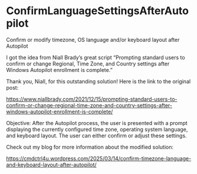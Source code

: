 # ConfirmLanguageSettingsAfterAutopilot
Confirm or modify timezone, OS language and/or keyboard layout after Autopilot

I got the idea from Niall Brady’s great script “Prompting standard users to confirm or change Regional, Time Zone, and Country settings after Windows Autopilot enrollment is complete.”

Thank you, Niall, for this outstanding solution! Here is the link to the original post:

https://www.niallbrady.com/2021/12/15/prompting-standard-users-to-confirm-or-change-regional-time-zone-and-country-settings-after-windows-autopilot-enrollment-is-complete/

Objective: After the Autopilot process, the user is presented with a prompt displaying the currently configured time zone, operating system language, and keyboard layout. The user can either confirm or adjust these settings.

Check out my blog for more information about the modified solution:

https://cmdctrl4u.wordpress.com/2025/03/14/confirm-timezone-language-and-keyboard-layout-after-autopilot/
